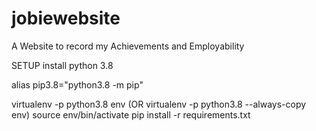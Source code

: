 # jobiewebsite
A Website to record my Achievements and Employability


SETUP
install python 3.8



alias pip3.8="python3.8 -m pip"

virtualenv -p python3.8 env  (OR virtualenv -p python3.8 --always-copy env)
source env/bin/activate
pip install -r requirements.txt


